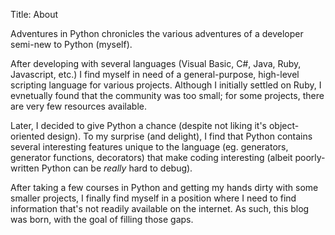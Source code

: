 Title: About

Adventures in Python chronicles the various adventures of a developer semi-new to Python (myself).

After developing with several languages (Visual Basic, C#, Java, Ruby, Javascript, etc.) I find myself in need of a general-purpose, high-level scripting language for various projects. Although I initially settled on Ruby, I evnetually found that the community was too small; for some projects, there are very few resources available.

Later, I decided to give Python a chance (despite not liking it's object-oriented design). To my surprise (and delight), I find that Python contains several interesting features unique to the language (eg. generators, generator functions, decorators) that make coding interesting (albeit poorly-written Python can be *really* hard to debug).

After taking a few courses in Python and getting my hands dirty with some smaller projects, I finally find myself in a position where I need to find information that's not readily available on the internet. As such, this blog was born, with the goal of filling those gaps.
